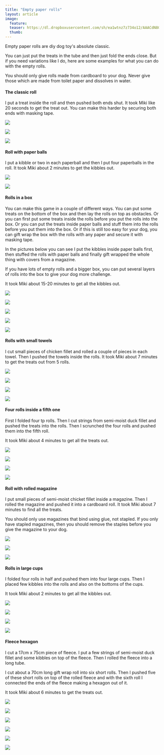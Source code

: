 ```yaml
---
title: "Empty paper rolls"
layout: article
image:
  feature:
  teaser: https://dl.dropboxusercontent.com/sh/ea1wtnz7z734o12/AAACdN8GV4NYzXQPs8Ju7l6za/aktivointi/paperirullien-hylsyt/DS03018-245px.jpg
  thumb:
---
```


Empty paper rolls are diy dog toy's absolute classic.

You can just put the treats in the tube and then just fold the ends close. But if you need variations like I do, here are some examples for what you can do with the empty rolls.

You should only give rolls made from cardboard to your dog. Never give those which are made from toilet paper and dissolves in water.


#### The classic roll

I put a treat inside the roll and then pushed both ends shut. It took Miki like 20 seconds to get the treat out. You can make this harder by securing both ends with masking tape.

[![](https://dl.dropboxusercontent.com/sh/ea1wtnz7z734o12/AACcYLCh_aTc3pE10XqK8Llka/aktivointi/paperirullien-hylsyt/DSC60209-800px.jpg)](https://dl.dropboxusercontent.com/sh/ea1wtnz7z734o12/AAC8heUTM74YngKbtcbMUvOta/aktivointi/paperirullien-hylsyt/DSC60209.jpg)

[![](https://dl.dropboxusercontent.com/sh/ea1wtnz7z734o12/AAAj0rIBSUzIh4YTauAOjlQka/aktivointi/paperirullien-hylsyt/DSC60211-800px.jpg)](https://dl.dropboxusercontent.com/sh/ea1wtnz7z734o12/AAC9gdHg1fVo96OnjQOtRMu_a/aktivointi/paperirullien-hylsyt/DSC60211.jpg)

[![](https://dl.dropboxusercontent.com/sh/ea1wtnz7z734o12/AADx_8zpwGpoAXL8SujLu8YIa/aktivointi/paperirullien-hylsyt/DSC60221-800px.jpg)](https://dl.dropboxusercontent.com/sh/ea1wtnz7z734o12/AAAbBz7GniwXWq9U_CytWbZga/aktivointi/paperirullien-hylsyt/DSC60221.jpg)

#### Roll with paper balls

I put a kibble or two in each paperball and then I put four paperballs in the roll. It took Miki about 2 minutes to get the kibbles out.

[![](https://dl.dropboxusercontent.com/sh/ea1wtnz7z734o12/AABi5-KQ6QRA7mNS8MFM1YBma/aktivointi/paperirullien-hylsyt/DSC52305-800px.jpg)](https://dl.dropboxusercontent.com/sh/ea1wtnz7z734o12/AADP1mCFzNJSetRRCrX5GA8Fa/aktivointi/paperirullien-hylsyt/DSC52305.jpg)

[![](https://dl.dropboxusercontent.com/sh/ea1wtnz7z734o12/AADLtRPMweVBKMgh2hZ3vhYna/aktivointi/paperirullien-hylsyt/DSC52341-800px.jpg)](https://dl.dropboxusercontent.com/sh/ea1wtnz7z734o12/AABwdQanF5-4bnE8f_3DqT38a/aktivointi/paperirullien-hylsyt/DSC52341.jpg)

#### Rolls in a box

You can make this game in a couple of different ways. You can put some treats on the bottom of the box and then lay the rolls on top as obstacles. Or you can first put some treats inside the rolls before you put the rolls into the box. Or you can put the treats inside paper balls and stuff them into the rolls before you put them into the box. Or if this is still too easy for your dog, you can gift wrap the box with the rolls with any paper and secure it with masking tape.

In the pictures below you can see I put the kibbles inside paper balls first, then stuffed the rolls with paper balls and finally gift wrapped the whole thing with covers from a magazine.

If you have lots of empty rolls and a bigger box, you can put several layers of rolls into the box to give your dog more challenge.

It took Miki about 15-20 minutes to get all the kibbles out.

[![](https://dl.dropboxusercontent.com/sh/ea1wtnz7z734o12/AACaG3vAW-ZZbHyz6MTpxvZLa/aktivointi/paperirullien-hylsyt/DS02988-800px.jpg)](https://dl.dropboxusercontent.com/sh/ea1wtnz7z734o12/AADFRy3kTDvL51HYoBXCHT7na/aktivointi/paperirullien-hylsyt/DS02988.jpg)

[![](https://dl.dropboxusercontent.com/sh/ea1wtnz7z734o12/AAARRjRujPGIfN4qVCkShEgka/aktivointi/paperirullien-hylsyt/DS03005-800px.jpg)](https://dl.dropboxusercontent.com/sh/ea1wtnz7z734o12/AAAqZw9l0NNU3gD5ijaKfs3ia/aktivointi/paperirullien-hylsyt/DS03005.jpg)

[![](https://dl.dropboxusercontent.com/sh/ea1wtnz7z734o12/AAB5Tzd_ZjQhQYy6VtR0WRmka/aktivointi/paperirullien-hylsyt/DS03018-800px.jpg)](https://dl.dropboxusercontent.com/sh/ea1wtnz7z734o12/AADIt67aUgcLYpgWZt8Mv5CHa/aktivointi/paperirullien-hylsyt/DS03018.jpg)

[![](https://dl.dropboxusercontent.com/sh/ea1wtnz7z734o12/AADYtRKNfEe2l-cXrcuGKHx4a/aktivointi/paperirullien-hylsyt/DS03093-800px.jpg)](https://dl.dropboxusercontent.com/sh/ea1wtnz7z734o12/AAB8dygkvie2VPB6gUcmr1EFa/aktivointi/paperirullien-hylsyt/DS03093.jpg)

[![](https://dl.dropboxusercontent.com/sh/ea1wtnz7z734o12/AAAzwkfl1z4OiXNM1mc-0QWma/aktivointi/paperirullien-hylsyt/DS02966-800px.jpg)](https://dl.dropboxusercontent.com/sh/ea1wtnz7z734o12/AAD91STosiJE3t-QTLm1-Qw9a/aktivointi/paperirullien-hylsyt/DS02966.jpg)

#### Rolls with small towels

I cut small pieces of chicken fillet and rolled a couple of pieces in each towel. Then I pushed the towels inside the rolls. It took Miki about 7 minutes to get the treats out from 5 rolls.

[![](https://dl.dropboxusercontent.com/sh/ea1wtnz7z734o12/AAAmNq8vFOE91xpOmhXHK2qGa/aktivointi/paperirullien-hylsyt/DSC59456-800px.jpg)](https://dl.dropboxusercontent.com/sh/ea1wtnz7z734o12/AADb_u-bB1jgmraCts8ZJU0Oa/aktivointi/paperirullien-hylsyt/DSC59456.jpg)

[![](https://dl.dropboxusercontent.com/sh/ea1wtnz7z734o12/AAD4SrnQ5RwRObLxaVvCXubda/aktivointi/paperirullien-hylsyt/DSC59769-800px.jpg)](https://dl.dropboxusercontent.com/sh/ea1wtnz7z734o12/AADzJ9unMpjGQogu_5jomJ59a/aktivointi/paperirullien-hylsyt/DSC59769.jpg)

[![](https://dl.dropboxusercontent.com/sh/ea1wtnz7z734o12/AAC5w1eWbOmFjkhNkSllRZfga/aktivointi/paperirullien-hylsyt/DSC59808-800px.jpg)](https://dl.dropboxusercontent.com/sh/ea1wtnz7z734o12/AAAHH45uITzAWEYz6NzbGCABa/aktivointi/paperirullien-hylsyt/DSC59808.jpg)

[![](https://dl.dropboxusercontent.com/sh/ea1wtnz7z734o12/AAA-IC8QgDYAZKmzvTSvKzIwa/aktivointi/paperirullien-hylsyt/DSC59883-800px.jpg)](https://dl.dropboxusercontent.com/sh/ea1wtnz7z734o12/AADCfcHiy_PEADPDxSC6qGVBa/aktivointi/paperirullien-hylsyt/DSC59883.jpg)

#### Four rolls inside a fifth one

First I folded four tp rolls. Then I cut strings from semi-moist duck fillet and pushed the treats into the rolls. Then I scrunched the four rolls and pushed them into the fifth roll.

It took Miki about 4 minutes to get all the treats out.

[![](https://dl.dropboxusercontent.com/sh/ea1wtnz7z734o12/AABpjeE4NtBj60v1SeW5tKy0a/aktivointi/paperirullien-hylsyt/DS03237-800px.jpg)](https://dl.dropboxusercontent.com/sh/ea1wtnz7z734o12/AAAaecWoE3z-uMGw-TRLR28Xa/aktivointi/paperirullien-hylsyt/DS03237.jpg)

[![](https://dl.dropboxusercontent.com/sh/ea1wtnz7z734o12/AADgMMq2AO8AReiirzaeaFdHa/aktivointi/paperirullien-hylsyt/DS03260-800px.jpg)](https://dl.dropboxusercontent.com/sh/ea1wtnz7z734o12/AACerjC0CuwNA4Tr4YbAEbF5a/aktivointi/paperirullien-hylsyt/DS03260.jpg)

[![](https://dl.dropboxusercontent.com/sh/ea1wtnz7z734o12/AAD4LtFn_OF_HpCYA0IWRXpVa/aktivointi/paperirullien-hylsyt/DS03275-800px.jpg)](https://dl.dropboxusercontent.com/sh/ea1wtnz7z734o12/AAAxs3A0J_TQ6Xxf8zpauWopa/aktivointi/paperirullien-hylsyt/DS03275.jpg)

[![](https://dl.dropboxusercontent.com/sh/ea1wtnz7z734o12/AAD1ugA_iL2r3Nn5Do89SOwda/aktivointi/paperirullien-hylsyt/DS03334-800px.jpg)](https://dl.dropboxusercontent.com/sh/ea1wtnz7z734o12/AAA8XJQdXvjXxSJdX-9-Kxgja/aktivointi/paperirullien-hylsyt/DS03334.jpg)

#### Roll with rolled magazine

I put small pieces of semi-moist chicket fillet inside a magazine. Then I rolled the magazine and pushed it into a cardboard roll. It took Miki about 7 minutes to find all the treats.

You should only use magazines that bind using glue, not stapled. If you only have stapled magazines, then you should remove the staples before you give the magazine to your dog.

[![](https://dl.dropboxusercontent.com/sh/ea1wtnz7z734o12/AADFB21HxVYB3phhp0R5oXCoa/aktivointi/paperirullien-hylsyt/DSC59470-800px.jpg)](https://dl.dropboxusercontent.com/sh/ea1wtnz7z734o12/AADWr5G6zpLENsqBlH75-s7Ha/aktivointi/paperirullien-hylsyt/DSC59470.jpg)

[![](https://dl.dropboxusercontent.com/sh/ea1wtnz7z734o12/AABLY34upVjvjlzhbNRels90a/aktivointi/paperirullien-hylsyt/DSC60126-800px.jpg)](https://dl.dropboxusercontent.com/sh/ea1wtnz7z734o12/AAAvGMHm2knfz3wi2sUvqglna/aktivointi/paperirullien-hylsyt/DSC60126.jpg)

[![](https://dl.dropboxusercontent.com/sh/ea1wtnz7z734o12/AAA5vb0cQhlrh3_6k9A-GaCxa/aktivointi/paperirullien-hylsyt/DSC60162-800px.jpg)](https://dl.dropboxusercontent.com/sh/ea1wtnz7z734o12/AAD89n20MDRtptPQRGC4pnzka/aktivointi/paperirullien-hylsyt/DSC60162.jpg)

#### Rolls in large cups

I folded four rolls in half and pushed them into four large cups. Then I placed few kibbles into the rolls and also on the bottoms of the cups.

It took Miki about 2 minutes to get all the kibbles out.

[![](https://dl.dropboxusercontent.com/sh/ea1wtnz7z734o12/AACdd0xByeGwNNdV2BQ4isJEa/aktivointi/paperirullien-hylsyt/DS03116-800px.jpg)](https://dl.dropboxusercontent.com/sh/ea1wtnz7z734o12/AAAucLab1pq1fcynPuBko2sga/aktivointi/paperirullien-hylsyt/DS03116.jpg)

[![](https://dl.dropboxusercontent.com/sh/ea1wtnz7z734o12/AACv2eYh9R5VN1-rrUEfByzea/aktivointi/paperirullien-hylsyt/DS03153-800px.jpg)](https://dl.dropboxusercontent.com/sh/ea1wtnz7z734o12/AAAQxGJudbOdDTF2hQ2tpySga/aktivointi/paperirullien-hylsyt/DS03153.jpg)

[![](https://dl.dropboxusercontent.com/sh/ea1wtnz7z734o12/AAAUe2wvqy8O4k0DnXOrfvPqa/aktivointi/paperirullien-hylsyt/DS03193-800px.jpg)](https://dl.dropboxusercontent.com/sh/ea1wtnz7z734o12/AABLbOMDIQt0Uge8TTuSVQasa/aktivointi/paperirullien-hylsyt/DS03193.jpg)

[![](https://dl.dropboxusercontent.com/sh/ea1wtnz7z734o12/AACIUSOPiJUb1Fc83ROAFl8Pa/aktivointi/paperirullien-hylsyt/DS03198-800px.jpg)](https://dl.dropboxusercontent.com/sh/ea1wtnz7z734o12/AADk38PDvxmfroIBl4WoWQJ1a/aktivointi/paperirullien-hylsyt/DS03198.jpg)

#### Fleece hexagon

I cut a 17cm x 75cm piece of fleece. I put a few strings of semi-moist duck fillet and some kibbles on top of the fleece. Then I rolled the fleece into a long tube.

I cut about a 70cm long gift wrap roll into six short rolls. Then I pushed five of these short rolls on top of the rolled fleece and with the sixth roll I connected the ends of the fleece making a hexagon out of it.

It took Miki about 6 minutes to get the treats out.

[![](https://dl.dropboxusercontent.com/sh/ea1wtnz7z734o12/AAD5bs2_DLSAry5PEWnztJI_a/aktivointi/paperirullien-hylsyt/DS03338_-800px.jpg)](https://dl.dropboxusercontent.com/sh/ea1wtnz7z734o12/AAA2WOIKsTFFvJEPZMzJJH_Ga/aktivointi/paperirullien-hylsyt/DS03338_.jpg)

[![](https://dl.dropboxusercontent.com/sh/ea1wtnz7z734o12/AACe_5rXuuzjbZU3LHj0AKt7a/aktivointi/paperirullien-hylsyt/DS03352-800px.jpg)](https://dl.dropboxusercontent.com/sh/ea1wtnz7z734o12/AACdpG6S7QypV-68GTs4miVLa/aktivointi/paperirullien-hylsyt/DS03352.jpg)

[![](https://dl.dropboxusercontent.com/sh/ea1wtnz7z734o12/AAAgZCYkxSlVjIUryeRGn48Ma/aktivointi/paperirullien-hylsyt/DS03389-800px.jpg)](https://dl.dropboxusercontent.com/sh/ea1wtnz7z734o12/AAAEgNDnoh6oYn68qniQlTHpa/aktivointi/paperirullien-hylsyt/DS03389.jpg)

[![](https://dl.dropboxusercontent.com/sh/ea1wtnz7z734o12/AABkYwtkwdvvgKp3CtyXgzNfa/aktivointi/paperirullien-hylsyt/DS03482-800px.jpg)](https://dl.dropboxusercontent.com/sh/ea1wtnz7z734o12/AADivkGd-umLiK9v4a9hrxYca/aktivointi/paperirullien-hylsyt/DS03482.jpg)

[![](https://dl.dropboxusercontent.com/sh/ea1wtnz7z734o12/AAAOGnCqQFWHirzaZOMWV4vma/aktivointi/paperirullien-hylsyt/DS03565-800px.jpg)](https://dl.dropboxusercontent.com/sh/ea1wtnz7z734o12/AADlo6fr4273UsszEvjaClW6a/aktivointi/paperirullien-hylsyt/DS03565.jpg)

[![](https://dl.dropboxusercontent.com/sh/ea1wtnz7z734o12/AADlm2FNW02ORI6kfjtTOD70a/aktivointi/paperirullien-hylsyt/DS03609-800px.jpg)](https://dl.dropboxusercontent.com/sh/ea1wtnz7z734o12/AAAhHRQN7X47ba5u-PAUjoxUa/aktivointi/paperirullien-hylsyt/DS03609.jpg)
